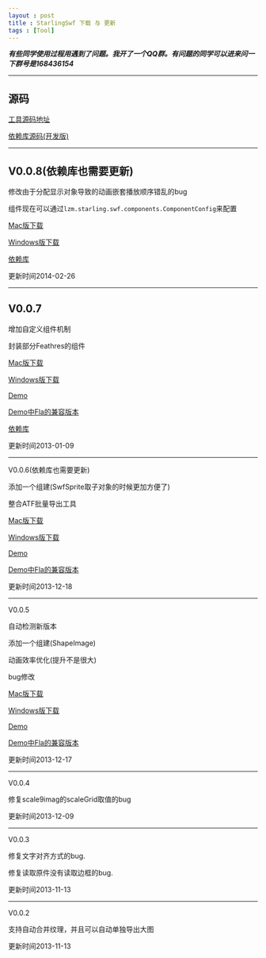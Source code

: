 ```yaml
---
layout : post
title : StarlingSwf 下载 与 更新
tags : [Tool]
---
```


***有些同学使用过程用遇到了问题。我开了一个QQ群。有问题的同学可以进来问一下群号是168436154***


----------
## 源码 ##
[工具源码地址][1]

[依赖库源码(开发版)][2]

  [1]: https://github.com/zmLiu/StarlingSWF/tree/0.0.8
  [2]: https://github.com/zmLiu/StarlingFeathers


----------
## V0.0.8(依赖库也需要更新) ##

修改由于分配显示对象导致的动画嵌套播放顺序错乱的bug

组件现在可以通过`lzm.starling.swf.components.ComponentConfig`来配置

[Mac版下载][16]

[Windows版下载][17]

[依赖库][18]
  
  [16]: http://url.cn/NGhZPg
  [17]: http://url.cn/M8qnJ2
  [18]: http://url.cn/RxDO4M

更新时间2014-02-26

----------
## V0.0.7 ##

增加自定义组件机制

封装部分Feathres的组件

[Mac版下载][11]

[Windows版下载][12]

[Demo][13]

[Demo中Fla的兼容版本][14]

[依赖库][15]
  
  [11]: http://url.cn/TUabD8
  [12]: http://url.cn/R3QiWY
  [13]: http://url.cn/QkQkOb
  [14]: http://url.cn/PFeYz3
  [15]: http://url.cn/RnR9zq

更新时间2013-01-09

----------
V0.0.6(依赖库也需要更新)

添加一个组建(SwfSprite取子对象的时候更加方便了)

整合ATF批量导出工具

[Mac版下载][7]

[Windows版下载][8]

[Demo][9]

[Demo中Fla的兼容版本][10]
  
  [7]: http://url.cn/L1sdOH
  [8]: http://url.cn/R6nIbu
  [9]: http://url.cn/ImSywX
  [10]: http://url.cn/NKURPS

更新时间2013-12-18

----------
V0.0.5

自动检测新版本

添加一个组建(ShapeImage)

动画效率优化(提升不是很大)

bug修改

[Mac版下载][3]

[Windows版下载][4]

[Demo][5]

[Demo中Fla的兼容版本][6]
  
  [3]: http://url.cn/SgKcNp
  [4]: http://url.cn/L1Z5k9
  [5]: http://url.cn/LeNC4X
  [6]: http://url.cn/Ml9n7u

更新时间2013-12-17

----------
V0.0.4

修复scale9imag的scaleGrid取值的bug

更新时间2013-12-09


----------
V0.0.3

修复文字对齐方式的bug.

修复读取原件没有读取边框的bug.

更新时间2013-11-13
 


----------
V0.0.2

支持自动合并纹理，并且可以自动单独导出大图

更新时间2013-11-13 